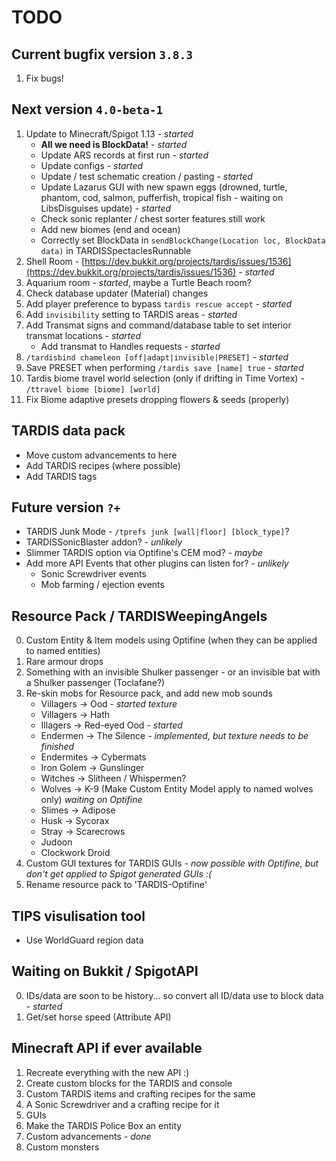 # TODO

## Current bugfix version `3.8.3`
1. Fix bugs!

## Next version `4.0-beta-1`
1. Update to Minecraft/Spigot 1.13 - _started_
   * **All we need is BlockData!** - _started_
   * Update ARS records at first run - _started_
   * Update configs - _started_
   * Update / test schematic creation / pasting - _started_
   * Update Lazarus GUI with new spawn eggs (drowned, turtle, phantom, cod, salmon, pufferfish, tropical fish - waiting on LibsDisguises update) - _started_
   * Check sonic replanter / chest sorter features still work
   * Add new biomes (end and ocean)
   * Correctly set BlockData in `sendBlockChange(Location loc, BlockData data)` in TARDISSpectaclesRunnable
2. Shell Room - [https://dev.bukkit.org/projects/tardis/issues/1536](https://dev.bukkit.org/projects/tardis/issues/1536) - _started_
3. Aquarium room - _started_, maybe a Turtle Beach room?
4. Check database updater (Material) changes
5. Add player preference to bypass `tardis rescue accept` - _started_
6. Add `invisibility` setting to TARDIS areas - _started_
7. Add Transmat signs and command/database table to set interior transmat locations - _started_
   * Add transmat to Handles requests - _started_
8. `/tardisbind chameleon [off|adapt|invisible|PRESET]` - _started_
9. Save PRESET when performing `/tardis save [name] true` - _started_
10. Tardis biome travel world selection (only if drifting in Time Vortex) - `/ttravel biome [biome] [world]`
10. Fix Biome adaptive presets dropping flowers & seeds (properly)

## TARDIS data pack
* Move custom advancements to here
* Add TARDIS recipes (where possible)
* Add TARDIS tags

## Future version `?+`
* TARDIS Junk Mode - `/tprefs junk [wall|floor] [block_type]`?
* TARDISSonicBlaster addon? - _unlikely_
* Slimmer TARDIS option via Optifine's CEM mod? - _maybe_
* Add more API Events that other plugins can listen for? - _unlikely_
   * Sonic Screwdriver events
   * Mob farming / ejection events

## Resource Pack / TARDISWeepingAngels
0. Custom Entity & Item models using Optifine (when they can be applied to named entities)
1. Rare armour drops
2. Something with an invisible Shulker passenger - or an invisible bat with a Shulker passenger (Toclafane?)
3. Re-skin mobs for Resource pack, and add new mob sounds
   * Villagers -> Ood - _started texture_
   * Villagers -> Hath
   * Illagers -> Red-eyed Ood - _started_
   * Endermen -> The Silence - _implemented, but texture needs to be finished_
   * Endermites -> Cybermats
   * Iron Golem -> Gunslinger
   * Witches -> Slitheen / Whispermen?
   * Wolves -> K-9 (Make Custom Entity Model apply to named wolves only) _waiting on Optifine_
   * Slimes -> Adipose
   * Husk -> Sycorax
   * Stray -> Scarecrows
   * Judoon
   * Clockwork Droid
4. Custom GUI textures for TARDIS GUIs - _now possible with Optifine, but don't get applied to Spigot generated GUIs :(_
5. Rename resource pack to 'TARDIS-Optifine'
 
## TIPS visulisation tool
* Use WorldGuard region data

## Waiting on Bukkit / SpigotAPI
0. IDs/data are soon to be history... so convert all ID/data use to block data - _started_ 
1. Get/set horse speed (Attribute API)

## Minecraft API if ever available
1. Recreate everything with the new API :)
2. Create custom blocks for the TARDIS and console
3. Custom TARDIS items and crafting recipes for the same
4. A Sonic Screwdriver and a crafting recipe for it
5. GUIs
6. Make the TARDIS Police Box an entity
7. Custom advancements - _done_
8. Custom monsters

